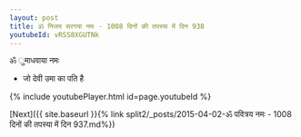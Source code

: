 ```yaml
---
layout: post
title: ॐ निजय सरगया नमः - 1008 दिनों की तपस्या में दिन 938
youtubeId: vRSS8XGUTNk
---
```

 
 
 ॐ ुमाधवाया नमः  
 
 -  जो देवी उमा का पति है 
 
  
 
  
 
 
 
 
 
 


{% include youtubePlayer.html id=page.youtubeId %}
 
[Next]({{ site.baseurl }}{% link  split2/_posts/2015-04-02-ॐ पवित्रय नमः - 1008 दिनों की तपस्या में दिन 937.md%})
 
